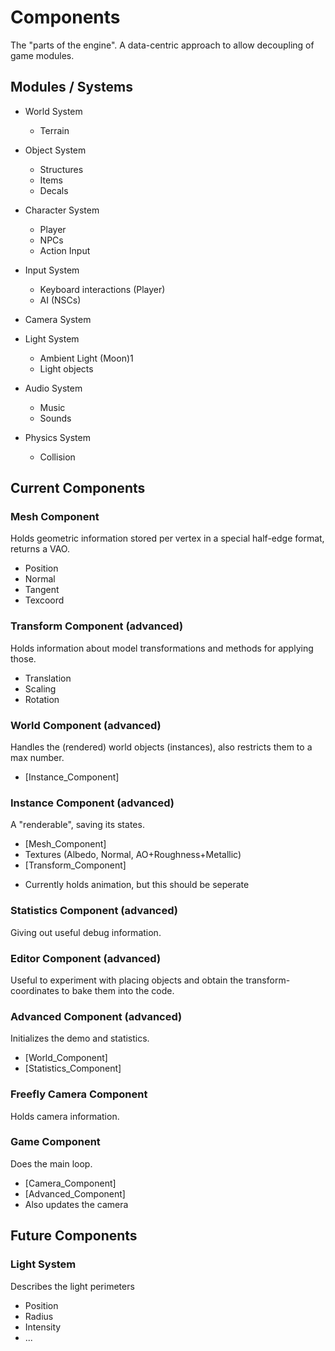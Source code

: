 # Components

The "parts of the engine". A data-centric approach to allow decoupling of game modules.

## Modules / Systems
- World System
  - Terrain

- Object System
  - Structures
  - Items
  - Decals

- Character System
  - Player
  - NPCs
  - Action Input

- Input System
  - Keyboard interactions (Player)
  - AI (NSCs)

- Camera System

- Light System
  - Ambient Light (Moon)1
  - Light objects

- Audio System
  - Music
  - Sounds

- Physics System
  - Collision

## Current Components
### Mesh Component
  Holds geometric information stored per vertex in a special half-edge format, returns a VAO.
  - Position
  - Normal
  - Tangent
  - Texcoord
### Transform Component (advanced)
  Holds information about model transformations and methods for applying those.
  - Translation
  - Scaling
  - Rotation
### World Component (advanced)
  Handles the (rendered) world objects (instances), also restricts them to a max number.
  - [Instance_Component]
### Instance Component (advanced)
  A "renderable", saving its states.
  - [Mesh_Component]
  - Textures (Albedo, Normal, AO+Roughness+Metallic)
  - [Transform_Component]
  + Currently holds animation, but this should be seperate
### Statistics Component (advanced)
  Giving out useful debug information.
### Editor Component (advanced)
  Useful to experiment with placing objects and obtain the transform-coordinates to bake them into the code.
### Advanced Component (advanced)
  Initializes the demo and statistics.
  - [World_Component]
  - [Statistics_Component]
### Freefly Camera Component
  Holds camera information.
### Game Component
  Does the main loop.
  - [Camera_Component]
  - [Advanced_Component]
  - Also updates the camera

## Future Components
### Light System
  Describes the light perimeters
  - Position
  - Radius
  - Intensity
  - ...
### 

